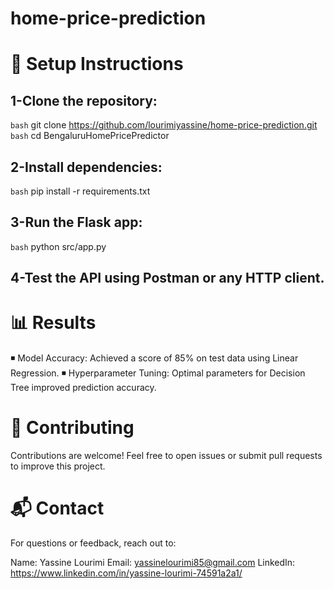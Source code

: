 # home-price-prediction

# 🔧 Setup Instructions
## 1-Clone the repository:
`bash` git clone https://github.com/lourimiyassine/home-price-prediction.git  
`bash` cd BengaluruHomePricePredictor 

## 2-Install dependencies:
`bash`
pip install -r requirements.txt 
## 3-Run the Flask app:
`bash`
python src/app.py  
## 4-Test the API using Postman or any HTTP client.




# 📊 Results
◾ Model Accuracy: Achieved a score of 85% on test data using Linear Regression.
◾ Hyperparameter Tuning: Optimal parameters for Decision Tree improved prediction accuracy.

# 🤝 Contributing
Contributions are welcome! Feel free to open issues or submit pull requests to improve this project.

# 📬 Contact
For questions or feedback, reach out to:

Name: Yassine Lourimi
Email: yassinelourimi85@gmail.com
LinkedIn: https://www.linkedin.com/in/yassine-lourimi-74591a2a1/
